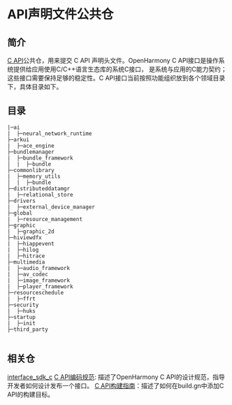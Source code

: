 # API声明文件公共仓

## 简介

[C API](https://gitee.com/openharmony-sig/interface_sdk_c/blob/master/docs/user_guide.md)公共仓，用来提交 C API 声明头文件。OpenHarmony C API接口是操作系统提供给应用使用C/C++语言生态库的系统C接口，
是系统与应用的C能力契约；这些接口需要保持足够的稳定性。C API接口当前按照功能组织放到各个领域目录下，具体目录如下。

## 目录

```
|─ai
|  ├─neural_network_runtime
├─arkui
|  ├─ace_engine
├─bundlemanager
|  ├─bundle_framework
│  |  ├─bundle
├─commonlibrary
|  ├─memory_utils
│  |  ├─bundle
├─distributeddatamgr
|  ├─relational_store
├─drivers
|  ├─external_device_manager
├─global
|  ├─resource_management
├─graphic
|  ├─graphic_2d
├─hiviewdfx
|  ├─hiappevent
|  ├─hilog
|  ├─hitrace
├─multimedia
|  ├─audio_framework
|  ├─av_codec
|  ├─image_framework
|  ├─player_framework
├─resourceschedule
|  ├─ffrt
├─security
|  ├─huks
├─startup
|  ├─init
├─third_party


```
## 相关仓

[interface_sdk_c](https://gitee.com/openharmony-sig/interface_sdk_c/)
[C API编码规范](https://gitee.com/openharmony-sig/interface_sdk_c/blob/master/docs/capi_naming.md): 描述了OpenHarmony C API的设计规范，指导开发者如何设计发布一个接口。
[C API构建指南](https://gitee.com/openharmony-sig/interface_sdk_c/blob/master/docs/howto_add.md)：描述了如何在build.gn中添加C API的构建目标。
